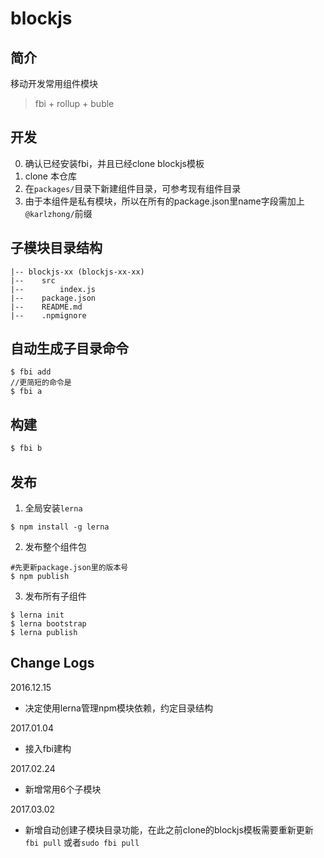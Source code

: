 # blockjs

## 简介

移动开发常用组件模块
> fbi + rollup + buble

## 开发
0. 确认已经安装fbi，并且已经clone blockjs模板
1. clone 本仓库
2. 在`packages/`目录下新建组件目录，可参考现有组件目录
3. 由于本组件是私有模块，所以在所有的package.json里name字段需加上`@karlzhong/`前缀

## 子模块目录结构
```
|-- blockjs-xx (blockjs-xx-xx)
|--    src
|--        index.js
|--    package.json
|--    README.md
|--    .npmignore
```

## 自动生成子目录命令

```
$ fbi add
//更简短的命令是
$ fbi a
```

## 构建

```bash
$ fbi b
```

## 发布
1. 全局安装`lerna`
```
$ npm install -g lerna
```

2. 发布整个组件包
```
#先更新package.json里的版本号
$ npm publish
```

3. 发布所有子组件
```
$ lerna init
$ lerna bootstrap
$ lerna publish
```

## Change Logs
2016.12.15
- 决定使用lerna管理npm模块依赖，约定目录结构

2017.01.04
- 接入fbi建构

2017.02.24
- 新增常用6个子模块

2017.03.02
- 新增自动创建子模块目录功能，在此之前clone的blockjs模板需要重新更新`fbi pull` 或者`sudo fbi pull`